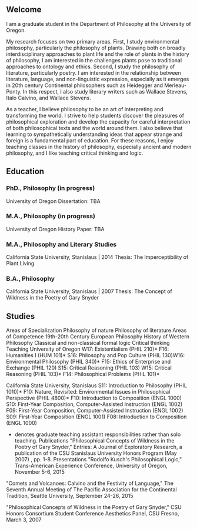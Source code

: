 ---
---

## Welcome

I am a graduate student in the Department of Philosophy at the University of Oregon.

My research focuses on two primary areas. First, I study environmental philosophy, particularly the philosophy of plants. Drawing both on broadly interdisciplinary approaches to plant life and the role of plants in the history of philosophy, I am interested in the challenges plants pose to traditional approaches to ontology and ethics. Second, I study the philosophy of literature, particularly poetry. I am interested in the relationship between literature, language, and non-linguistic expression, especially as it emerges in 20th century Continental philosophers such as Heidegger and Merleau-Ponty. In this respect, I also study literary writers such as Wallace Stevens, Italo Calvino, and Wallace Stevens.

As a teacher, I believe philosophy to be an art of interpreting and transforming the world. I strive to help students discover the pleasures of philosophical exploration and develop the capacity for careful interpretation of both philosophical texts and the world around them. I also believe that learning to sympathetically understanding ideas that appear strange and foreign is a fundamental part of education. For these reasons, I enjoy teaching classes in the history of philosophy, especially ancient and modern philosophy, and I like teaching critical thinking and logic.

## Education

### PhD., Philosophy (in progress)
University of Oregon
Dissertation: TBA

### M.A., Philosophy (in progress)
University of Oregon
History Paper: TBA

### M.A., Philosophy and Literary Studies
California State University, Stanislaus | 2014
Thesis: The Imperceptibility of Plant Living

### B.A., Philosophy
California State University, Stanislaus | 2007
Thesis: The Concept of Wildness in the Poetry of Gary Snyder

## Studies
Areas of Specialization
Philosophy of nature
Philosophy of literature
Areas of Competence
19th-20th Century European Philosophy
History of Western Philosophy
Classical and non-classical formal logic
Critical thinking
Teaching
University of Oregon
W17: Existentialism (PHIL 210)*
F16: Humanities I (HUM 101)*
S16: Philosophy and Pop Culture (PHIL 130)
​W16: Environmental Philosophy (PHIL 340)*
F15: Ethics of Enterprise and Exchange (PHIL 120)
S15: Critical Reasoning (PHIL 103)
W15: Critical Reasoning (PHIL 103)*
F14: Philosophical Problems (PHIL 101)*

California State University, Stanislaus
S11: Introduction to Philosophy (PHIL 1010)*
F10: Nature, Revisited: Environmental Issues in Philosophical Perspective (PHIL 4800)*
F10: Introduction to Composition (ENGL 1000)
S10: First-Year Composition, Computer-Assisted Instruction (ENGL 1002)
F09: First-Year Composition, Computer-Assisted Instruction (ENGL 1002)
S09: First-Year Composition (ENGL 1001)
F08: Introduction to Composition (ENGL 1000)

* denotes graduate teaching assistant responsibilities rather than solo teaching.
Publications
"Philosophical Concepts of Wildness in the Poetry of Gary Snyder," Entries: A Journal of Exploratory Research, a publication of the CSU Stanislaus University Honors Program (May 2007) , pp. 1-8.
Presentations
"Rodolfo Kusch's Philosophical Logic," Trans-American Experience Conference, University of Oregon, November 5-6, 2015

"Comets and Volcanoes: Calvino and the Festivity of Language," The Seventh Annual Meeting of The Pacific Association for the Continental Tradition, Seattle University, September 24-26, 2015

"Philosophical Concepts of Wildness in the Poetry of Gary Snyder," CSU Honors Consortium Student Conference Aesthetics Panel, CSU Fresno, March 3, 2007
